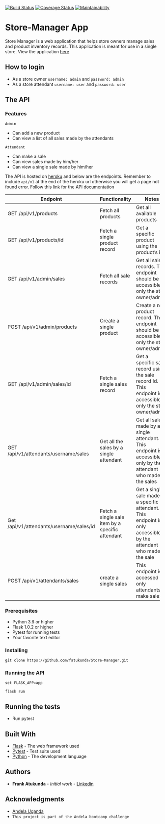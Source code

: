 


[![Build Status](https://travis-ci.org/fatukunda/Store-Manager.svg?branch=gh-pages)](https://travis-ci.org/fatukunda/Store-Manager)
[![Coverage Status](https://coveralls.io/repos/github/fatukunda/Store-Manager/badge.svg?branch=gh-pages)](https://coveralls.io/github/fatukunda/Store-Manager?branch=gh-pages)
[![Maintainability](https://api.codeclimate.com/v1/badges/4e9097febebbc2747c2a/maintainability)](https://codeclimate.com/github/fatukunda/Store-Manager/maintainability)

# Store-Manager App

Store Manager is a web application that helps store owners manage sales and product inventory records. This application is meant for use in a single store. View the application [here](https://fatukunda.github.io/Store-Manager/UI/)

## How to login
 - As a store owner ```username: admin``` and ```password: admin```
 - As a store attendant ```username: user``` and ```password: user```

## The API
### Features
```Admin```
 - Can add a new product
 - Can view a list of all sales made by the attendants
 
 ```Attendant```
 - Can make a sale
 - Can view sales made by him/her
 - Can view a single sale made by him/her
 
The API is hosted on [heroku](https://store-manager-api-heroku.herokuapp.com) and below are the endpoints. Remember to include ```api/v1``` at the end of the heroku url otherwise you will get a page not found error. Follow this [link](https://warped-shuttle-6700.postman.co/collections/5654636-42809117-6522-4714-ae18-a6dc67d9c7f4?workspace=d5a80211-8d74-4fb0-8ae1-35060aaf072f) for the API documentation

| Endpoint                        | Functionality       | Notes                           |
| --------------------------------|---------------------|---------------------------------|
| GET /api/v1/products|Fetch all products |Get all available products|
| GET /api/v1/products/id | Fetch a single product record |Get a specific product using the product’s id|
| GET /api/v1/admin/sales|Fetch all sale records|Get all sale records. This endpoint should be accessible to only the store owner/admin|
| POST /api/v1/admin/products | Create a single product | Create a new product record. This endpoint should be accessible to only the store owner/admin.
| GET /api/v1/admin/sales/id |Fetch a single sales record |Get a specific sale record using the sale record Id. This endpoint is accessible to only the store owner/admin |
| GET /api/v1/attendants/username/sales | Get all the sales by a single attendant | Get all sales made by a single attendant. This endpoint is accessible only by the attendant who made the sales|
| Get /api/v1/attendants/username/sales/id | Fetch a single sale item by a specific attendant | Get a single sale made by a specific attendant. This endpoint is only accessible by the attendant who made the sale |
|POST /api/v1/attendants/sales | create a single sales | This endpoint is accessed by only attendants to make sales |


### Prerequisites

 - Python 3.6 or higher
 - Flask 1.0.2 or higher
 - Pytest for running tests
 - Your favorite text editor

### Installing

 ```git clone https://github.com/fatukunda/Store-Manager.git```
 
 ### Running the API
 
 ```set FLASK_APP=app```
 
 ```flask run```


## Running the tests

- Run pytest

## Built With

* [Flask](http://flask.pocoo.org/) - The web framework used
* [Pytest](https://docs.pytest.org/en/latest/) - Test suite used
* [Python](https://www.python.org/) - The development language


## Authors

* **Frank Atukunda** - *Initial work* - [Linkedin](https://www.linkedin.com/in/frank-atukunda/)

## Acknowledgments

* [Andela Uganda](https://andela.com/insights/welcoming-uganda-andela-family/)
* ```This project is part of the Andela bootcamp challenge```


